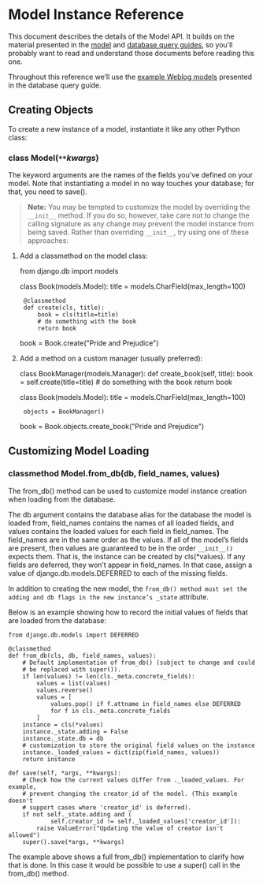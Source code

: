 # Model Instance Reference

This document describes the details of the Model API. It builds on the material presented in the [model](models.md) and [database query guides](queryset.md), so you’ll probably want to read and understand those documents before reading this one.

Throughout this reference we’ll use the [example Weblog models](queryset) presented in the database query guide.

## Creating Objects

To create a new instance of a model, instantiate it like any other Python class:

### class Model(`**`*kwargs*)

The keyword arguments are the names of the fields you’ve defined on your model. Note that instantiating a model in no way touches your database; for that, you need to save().

>**Note:**
You may be tempted to customize the model by overriding the `__init__` method. If you do so, however, take care not to change the calling signature as any change may prevent the model instance from being saved. Rather than overriding `__init__`, try using one of these approaches:

1. Add a classmethod on the model class:

    from django.db import models

    class Book(models.Model):
        title = models.CharField(max_length=100)

        @classmethod
        def create(cls, title):
            book = cls(title=title)
            # do something with the book
            return book

    book = Book.create("Pride and Prejudice")

2. Add a method on a custom manager (usually preferred):

    class BookManager(models.Manager):
        def create_book(self, title):
            book = self.create(title=title)
            # do something with the book
            return book

    class Book(models.Model):
        title = models.CharField(max_length=100)

        objects = BookManager()

    book = Book.objects.create_book("Pride and Prejudice")

## Customizing Model Loading

### classmethod Model.from_db(db, field_names, values)

The from_db() method can be used to customize model instance creation when loading from the database.

The db argument contains the database alias for the database the model is loaded from, field_names contains the names of all loaded fields, and values contains the loaded values for each field in field_names. The field_names are in the same order as the values. If all of the model’s fields are present, then values are guaranteed to be in the order `__init__()` expects them. That is, the instance can be created by cls(*values). If any fields are deferred, they won’t appear in field_names. In that case, assign a value of django.db.models.DEFERRED to each of the missing fields.

In addition to creating the new model, the `from_db() method must set the adding and db flags in the new instance’s _state` attribute.

Below is an example showing how to record the initial values of fields that are loaded from the database:

    from django.db.models import DEFERRED

    @classmethod
    def from_db(cls, db, field_names, values):
        # Default implementation of from_db() (subject to change and could
        # be replaced with super()).
        if len(values) != len(cls._meta.concrete_fields):
            values = list(values)
            values.reverse()
            values = [
                values.pop() if f.attname in field_names else DEFERRED
                for f in cls._meta.concrete_fields
            ]
        instance = cls(*values)
        instance._state.adding = False
        instance._state.db = db
        # customization to store the original field values on the instance
        instance._loaded_values = dict(zip(field_names, values))
        return instance

    def save(self, *args, **kwargs):
        # Check how the current values differ from ._loaded_values. For example,
        # prevent changing the creator_id of the model. (This example doesn't
        # support cases where 'creator_id' is deferred).
        if not self._state.adding and (
                self.creator_id != self._loaded_values['creator_id']):
            raise ValueError("Updating the value of creator isn't allowed")
        super().save(*args, **kwargs)

The example above shows a full from_db() implementation to clarify how that is done. In this case it would be possible to use a super() call in the from_db() method.
